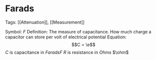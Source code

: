 # Farads
Tags: [[Attenuation]], [[Measurement]]

Symbol: $F$
Definition: The measure of capacitance. How much charge a capacitor can store per volt of electrical potential
Equation:
$$C = \e$$
$C$ is capacitance in *Farads*$F$
$R$ is resistance in *Ohms* $\ohm$
